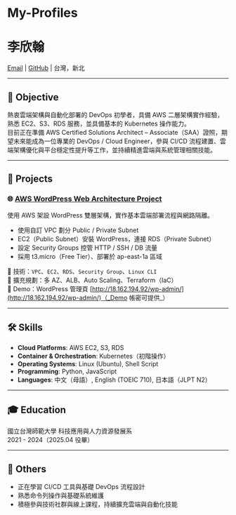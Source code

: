 # My-Profiles

# 李欣翰
[Email](mailto:xinhanli.job@gmail.com) | [GitHub](https://github.com/Graylee0128/My-Profiles) | 台灣，新北

---

## 🎯 Objective
熱衷雲端架構與自動化部署的 DevOps 初學者，具備 AWS 二層架構實作經驗，熟悉 EC2、S3、RDS 服務，並具備基本的 Kubernetes 操作能力。  
目前正在準備 AWS Certified Solutions Architect – Associate（SAA）證照，期望未來能成為一位專業的 DevOps / Cloud Engineer，參與 CI/CD 流程建置、雲端架構優化與平台穩定性提升等工作，並持續精進雲端與系統管理相關技能。

---

## 💼 Projects

### 🌐 [AWS WordPress Web Architecture Project](https://github.com/Graylee0128/aws-web-project)

使用 AWS 架設 WordPress 雙層架構，實作基本雲端部署流程與網路隔離。

- 使用自訂 VPC 劃分 Public / Private Subnet
- EC2（Public Subnet）安裝 WordPress，連接 RDS（Private Subnet）
- 設定 Security Groups 控管 HTTP / SSH / DB 流量
- 採用 t3.micro（Free Tier）、部署於 ap-east-1a 區域

🔧 技術：`VPC`、`EC2`、`RDS`、`Security Group`、`Linux CLI`  
🚀 擴充規劃：多 AZ、ALB、Auto Scaling、Terraform（IaC）  
📎 Demo：WordPress 管理頁 [http://18.162.194.92/wp-admin/](http://18.162.194.92/wp-admin/)（_Demo 帳密可提供_）

---

## 🛠 Skills

- **Cloud Platforms**: AWS EC2, S3, RDS
- **Container & Orchestration**: Kubernetes（初階操作）
- **Operating Systems**: Linux (Ubuntu), Shell Script
- **Programming**: Python, JavaScript
- **Languages**: 中文（母語）, English (TOEIC 710), 日本語（JLPT N2）

---

## 🎓 Education

國立台灣師範大學 科技應用與人力資源發展系  
2021 - 2024（2025.04 役畢）

---

## 📄 Others

- 正在學習 CI/CD 工具與基礎 DevOps 流程設計
- 熟悉命令列操作與基礎系統維護
- 積極參與技術社群與線上課程，持續擴充雲端與自動化技能
